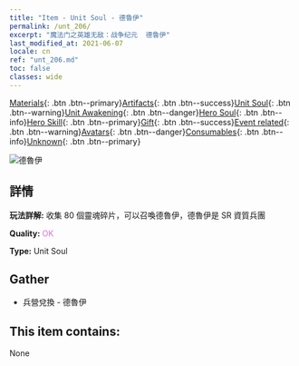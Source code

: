 ```yaml
---
title: "Item - Unit Soul - 德魯伊"
permalink: /unt_206/
excerpt: "魔法门之英雄无敌：战争纪元  德魯伊"
last_modified_at: 2021-06-07
locale: cn
ref: "unt_206.md"
toc: false
classes: wide
---
```

 [Materials](/ItemsCN/){: .btn .btn--primary}[Artifacts](/ItemsCN/Artifacts/){: .btn .btn--success}[Unit Soul](/ItemsCN/UnitSoul/){: .btn .btn--warning}[Unit Awakening](/ItemsCN/UnitAwakening/){: .btn .btn--danger}[Hero Soul](/ItemsCN/HeroSoul/){: .btn .btn--info}[Hero Skill](/ItemsCN/HeroSkill/){: .btn .btn--primary}[Gift](/ItemsCN/Gift/){: .btn .btn--success}[Event related](/ItemsCN/Events/){: .btn .btn--warning}[Avatars](/ItemsCN/Avatars/){: .btn .btn--danger}[Consumables](/ItemsCN/Consumables/){: .btn .btn--info}[Unknown](/ItemsCN/Unknown/){: .btn .btn--primary}

 ![德魯伊](/images/u/ti_deluyi.jpg)

## 詳情
 **玩法詳解:** 收集 80 個靈魂碎片，可以召喚德魯伊，德魯伊是 SR 資質兵團

 **Quality:** <span style="color: #DA70D6">OK</span>

 **Type:** Unit Soul

## Gather

*    兵營兌換 - 德魯伊 

## This item contains:

  None

